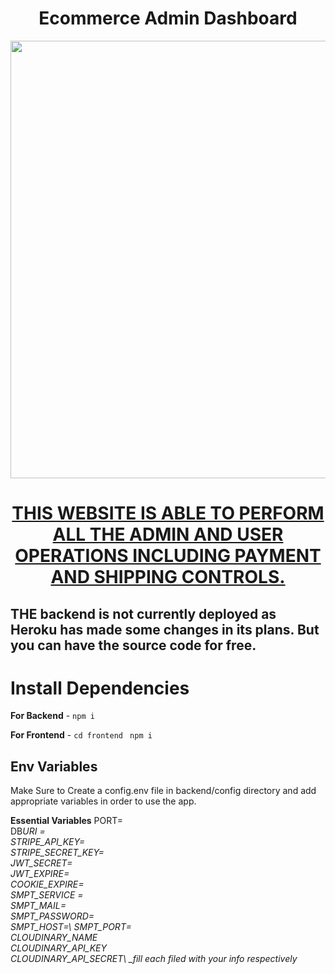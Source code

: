 <h1 align="center">Ecommerce Admin Dashboard</h1>
<a href="#">
  <div align="center"> 
    <img src="https://res.cloudinary.com/dyoczrvps/image/upload/v1674942962/Portfolio/Dashboard_slw8ta.png" width='700'/>
    <h1>THIS WEBSITE IS ABLE TO PERFORM ALL THE ADMIN AND USER OPERATIONS
            INCLUDING PAYMENT AND SHIPPING CONTROLS.</h1>
  </div>
</a>  

## THE backend is not currently deployed as Heroku has made some changes in its plans. But you can have the source code for free.
 
# Install Dependencies     

**For Backend** - `npm i`  

**For Frontend** - `cd frontend` ` npm i`

## Env Variables

Make Sure to Create a config.env file in backend/config directory and add appropriate variables in order to use the app.

**Essential Variables**
PORT=\
DB*URI =\
STRIPE_API_KEY=\
STRIPE_SECRET_KEY=\
JWT_SECRET=\
JWT_EXPIRE=\
COOKIE_EXPIRE=\
SMPT_SERVICE =\
SMPT_MAIL=\
SMPT_PASSWORD=\
SMPT_HOST=\ 
SMPT_PORT=\
CLOUDINARY_NAME\
CLOUDINARY_API_KEY\
CLOUDINARY_API_SECRET\ 
\_fill each filed with your info respectively*
 
